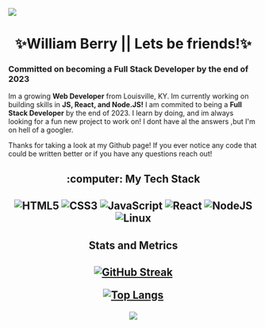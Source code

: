 
![](https://github.com/WilJonze/WilJonze/blob/main/banner2.png)

<h1 align="center">
 ✨William Berry || Lets be friends!✨
</h1>

### Committed on becoming a Full Stack Developer by the end of 2023



Im a growing **Web Developer** from Louisville, KY. Im currently working on building skills in **JS, React, and Node.JS!** I am commited to being a **Full Stack Developer** by the end of 2023. I learn by doing, and im always looking for a fun new project to work on! I dont have al the answers ,but I'm on hell of a googler. 

Thanks for taking a look at my Github page! If you ever notice any code that could be written better or if you have any questions reach out!

<h2 align="center">
 :computer: My Tech Stack
 </h2>
 
<h2 align="center">

 ![HTML5](https://img.shields.io/badge/html5-%23E34F26.svg?style=for-the-badge&logo=html5&logoColor=white)
 ![CSS3](https://img.shields.io/badge/css3-%231572B6.svg?style=for-the-badge&logo=css3&logoColor=white)
 ![JavaScript](https://img.shields.io/badge/javascript-%23323330.svg?style=for-the-badge&logo=javascript&logoColor=%23F)
 ![React](https://img.shields.io/badge/react-%2320232a.svg?style=for-the-badge&logo=react&logoColor=%2361DAFB)
 ![NodeJS](https://img.shields.io/badge/node.js-6DA55F?style=for-the-badge&logo=node.js&logoColor=white)
![Linux](https://img.shields.io/badge/Linux-FCC624?style=for-the-badge&logo=linux&logoColor=black)
</a>

<h2 align="center"> Stats and Metrics </h2>

<h2 align="center">
 
[![GitHub Streak](http://github-readme-streak-stats.herokuapp.com?user=WilJonze&theme=violet-punch)](https://git.io/streak-stats)
 
[![Top Langs](https://github-readme-stats.vercel.app/api/top-langs/?username=WilJonze&langs_count=8&layout=compact&theme=midnight-purple=PAT_1)](https://github.com/anuraghazra/github-readme-stats)

 
![](https://komarev.com/ghpvc/?username=WilJonze&style=for-the-badge&color=blueviolet)

<!--
**WilJonze/WilJonze** is a ✨ _special_ ✨ repository because its `README.md` (this file) appears on your GitHub profile.

Here are some ideas to get you started:

- 🔭 I’m currently working on ...
- 🌱 I’m currently learning ...
- 👯 I’m looking to collaborate on ...
- 🤔 I’m looking for help with ...
- 💬 Ask me about ...
- 📫 How to reach me: ...
- 😄 Pronouns: ...
- ⚡ Fun fact: ...
-->

